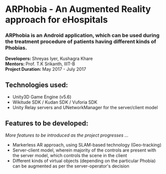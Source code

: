 # ARPhobia - An Augmented Reality approach for eHospitals
### ARPhobia is an Android application, which can be used during the treatment procedure of patients having different kinds of Phobias. 
<b> Developers: </b> Shreyas Iyer, Kushagra Khare <br>
<b> Mentors: </b> Prof. T.K Srikanth, IIIT-B <br>
<b> Project Duration: </b> May 2017 - July 2017 <br>

## Technologies used:
<ul>
<li>Unity3D Game Engine (v5.6)</li>
<li>Wikitude SDK / Kudan SDK / Vuforia SDK</li>
<li>Unity Relay servers and UNetworkManager for the server/client model</li>
</ul>

## Features to be developed:
<i>More features to be introduced as the project progresses ... </i>
<ul>
<li>Markerless AR approach, using SLAM-based technology (Geo-tracking)</li>
<li>Server-client model, wherein majority of the controls are present with the server model, which controls the scene in the client</li>
<li>Different kinds of virtual objects (depending on the particular Phobia) can be augmented as per the server-operator's decision</li>
</ul>
